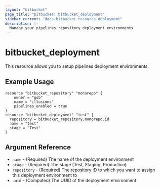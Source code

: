```yaml
---
layout: "bitbucket"
page_title: "Bitbucket: bitbucket_deployment"
sidebar_current: "docs-bitbucket-resource-deployment"
description: |-
  Manage your pipelines repository deployment environments
---
```



# bitbucket\_deployment

This resource allows you to setup pipelines deployment environments.

## Example Usage

```hcl
resource "bitbucket_repository" "monorepo" {
    owner = "gob"
    name = "illusions"
    pipelines_enabled = true
}
resource "bitbucket_deployment" "test" {
  repository = bitbucket_repository.monorepo.id
  name = "test"
  stage = "Test"
}
```

## Argument Reference

* `name` - (Required) The name of the deployment environment
* `stage` - (Required) The stage (Test, Staging, Production)
* `repository` - (Required) The repository ID to which you want to assign this deployment environment to
* `uuid` - (Computed) The UUID of the deployment environment
